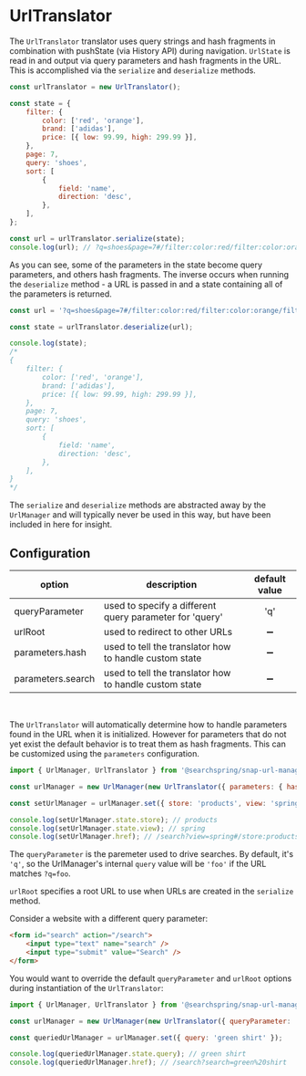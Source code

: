 # UrlTranslator

The `UrlTranslator` translator uses query strings and hash fragments in combination with pushState (via History API) during navigation. `UrlState` is read in and output via query parameters and hash fragments in the URL. This is accomplished via the `serialize` and `deserialize` methods.

```js
const urlTranslator = new UrlTranslator();

const state = {
	filter: {
		color: ['red', 'orange'],
		brand: ['adidas'],
		price: [{ low: 99.99, high: 299.99 }],
	},
	page: 7,
	query: 'shoes',
	sort: [
		{
			field: 'name',
			direction: 'desc',
		},
	],
};

const url = urlTranslator.serialize(state);
console.log(url); // ?q=shoes&page=7#/filter:color:red/filter:color:orange/filter:brand:adidas/filter:price:99.99:299.99/sort:name:desc

```

As you can see, some of the parameters in the state become query parameters, and others hash fragments. The inverse occurs when running the `deserialize` method - a URL is passed in and a state containing all of the parameters is returned.

```js
const url = '?q=shoes&page=7#/filter:color:red/filter:color:orange/filter:brand:adidas/filter:price:99.99:299.99/sort:name:desc';

const state = urlTranslator.deserialize(url);

console.log(state);
/*
{
	filter: {
		color: ['red', 'orange'],
		brand: ['adidas'],
		price: [{ low: 99.99, high: 299.99 }],
	},
	page: 7,
	query: 'shoes',
	sort: [
		{
			field: 'name',
			direction: 'desc',
		},
	],
}
*/
```

The `serialize` and `deserialize` methods are abstracted away by the `UrlManager` and will typically never be used in this way, but have been included in here for insight.

## Configuration

| option | description | default value |
|---|---|:---:|
| queryParameter | used to specify a different query parameter for 'query' | 'q' |
| urlRoot | used to redirect to other URLs | ➖ |
| parameters.hash | used to tell the translator how to handle custom state | ➖ |
| parameters.search | used to tell the translator how to handle custom state | ➖ |

<br>

The `UrlTranslator` will automatically determine how to handle parameters found in the URL when it is initialized. However for parameters that do not yet exist the default behavior is to treat them as hash fragments. This can be customized using the `parameters` configuration.

```js
import { UrlManager, UrlTranslator } from '@searchspring/snap-url-manager';

const urlManager = new UrlManager(new UrlTranslator({ parameters: { hash: ['store'], search: ['view'] } }));

const setUrlManager = urlManager.set({ store: 'products', view: 'spring' });

console.log(setUrlManager.state.store); // products
console.log(setUrlManager.state.view); // spring
console.log(setUrlManager.href); // /search?view=spring#/store:products

```

The `queryParameter` is the paremeter used to drive searches. By default, it's `'q'`, so the UrlManager's internal `query` value will be `'foo'` if the URL matches `?q=foo`.

`urlRoot` specifies a root URL to use when URLs are created in the `serialize` method.

Consider a website with a different query parameter:

```html
<form id="search" action="/search">
	<input type="text" name="search" />
	<input type="submit" value="Search" />
</form>
```

You would want to override the default `queryParameter` and `urlRoot` options during instantiation of the `UrlTranslator`:

```js
import { UrlManager, UrlTranslator } from '@searchspring/snap-url-manager';

const urlManager = new UrlManager(new UrlTranslator({ queryParameter: 'search', urlRoot: '/search' }));

const queriedUrlManager = urlManager.set({ query: 'green shirt' });

console.log(queriedUrlManager.state.query); // green shirt
console.log(queriedUrlManager.href); // /search?search=green%20shirt
```
